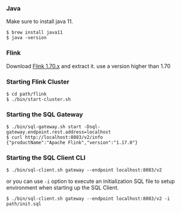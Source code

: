 ### Java
Make sure to install java 11.
```
$ brew install java11
$ java -version
```

### Flink
Download [Flink 1.70.x](https://flink.apache.org/downloads/) and extract it. use a version higher than 1.70

### Starting Flink Cluster
```
$ cd path/flink
$ ./bin/start-cluster.sh
```
### Starting the SQL Gateway 
```
$ ./bin/sql-gateway.sh start -Dsql-gateway.endpoint.rest.address=localhost
$ curl http://localhost:8083/v2/info
{"productName":"Apache Flink","version":"1.17.0"}
```
### Starting the SQL Client CLI
```
$ ./bin/sql-client.sh gateway --endpoint localhost:8083/v2
```

or you can use `-i` option to execute an initialization SQL file to setup environment when starting up the SQL Client.

```
$ ./bin/sql-client.sh gateway --endpoint localhost:8083/v2 -i path/init.sql
```
